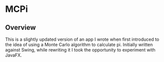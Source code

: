 # MCPi

## Overview

This is a slightly updated version of an app I wrote when first introduced to
the idea of using a Monte Carlo algorithm to calculate pi. Initially written
against Swing, while rewriting it I took the opportunity to experiment with
JavaFX.